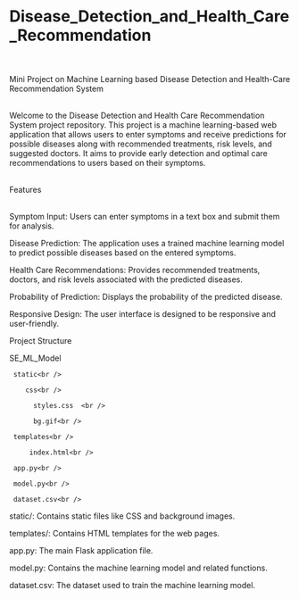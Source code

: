 # Disease_Detection_and_Health_Care_Recommendation<br /><br />


Mini Project on Machine Learning based Disease Detection and Health-Care Recommendation System<br /><br />




Welcome to the Disease Detection and Health Care Recommendation System project repository. This project is a machine learning-based web application that allows users to enter symptoms and receive predictions for possible diseases along with recommended treatments, risk levels, and suggested doctors. It aims to provide early detection and optimal care recommendations to users based on their symptoms.<br /><br />



Features<br /><br />


Symptom Input: Users can enter symptoms in a text box and submit them for analysis.<br />

Disease Prediction: The application uses a trained machine learning model to predict possible diseases based on the entered symptoms.<br />

Health Care Recommendations: Provides recommended treatments, doctors, and risk levels associated with the predicted diseases.<br />

Probability of Prediction: Displays the probability of the predicted disease.<br />

Responsive Design: The user interface is designed to be responsive and user-friendly.<br />


Project Structure<br />

SE_ML_Model<br />

     static<br />

        css<br />

          styles.css  <br />

          bg.gif<br />

     templates<br />

         index.html<br />

     app.py<br />

     model.py<br />

     dataset.csv<br />



static/: Contains static files like CSS and background images.<br />

templates/: Contains HTML templates for the web pages.<br />

app.py: The main Flask application file.<br />

model.py: Contains the machine learning model and related functions.<br />

dataset.csv: The dataset used to train the machine learning model.<br />

 
